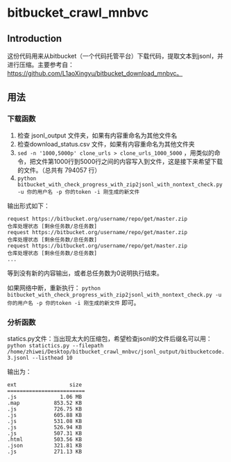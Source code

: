 # bitbucket_crawl_mnbvc
## Introduction


这份代码用来从bitbucket（一个代码托管平台）下载代码，提取文本到jsonl，并进行压缩。主要参考自： https://github.com/L1aoXingyu/bitbucket_download_mnbvc。



## 用法

### 下载函数
1. 检查 jsonl_output 文件夹，如果有内容重命名为其他文件名
2. 检查download_status.csv 文件，如果有内容重命名为其他文件夹
3. `sed -n '1000,5000p' clone_urls > clone_urls_1000_5000` ，用类似的命令，把文件第1000行到5000行之间的内容写入到文件，这是接下来希望下载的文件。（总共有 794057 行）
4. `python bitbucket_with_check_progress_with_zip2jsonl_with_nontext_check.py -u 你的用户名 -p 你的token -i 刚生成的新文件`



输出形式如下：
```
request https://bitbucket.org/username/repo/get/master.zip            仓库处理状态 [剩余任务数/总任务数]
request https://bitbucket.org/username/repo/get/master.zip            仓库处理状态 [剩余任务数/总任务数]
request https://bitbucket.org/username/repo/get/master.zip            仓库处理状态 [剩余任务数/总任务数]
...
```

等到没有新的内容输出，或者总任务数为0说明执行结束。

如果网络中断，重新执行：
`python bitbucket_with_check_progress_with_zip2jsonl_with_nontext_check.py -u 你的用户名 -p 你的token -i 刚生成的新文件` 
即可。

### 分析函数
statics.py文件：当出现太大的压缩包，希望检查jsonl的文件后缀名可以用：
`python statictics.py --filepath /home/zhiwei/Desktop/bitbucket_crawl_mnbvc/jsonl_output/bitbucketcode.3.jsonl --listhead 10`

输出为：
```
ext                 size
=========================
.js              1.06 MB
.map           853.52 KB
.js            726.75 KB
.js            605.88 KB
.js            531.08 KB
.js            526.94 KB
.js            507.31 KB
.html          503.56 KB
.json          321.81 KB
.js            271.13 KB
```